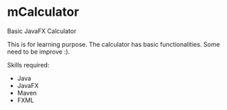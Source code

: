 # mCalculator
Basic JavaFX Calculator

This is for learning purpose. 
The calculator has basic functionalities. 
Some need to be improve :). 

Skills required: 
- Java
- JavaFX
- Maven 
- FXML 

